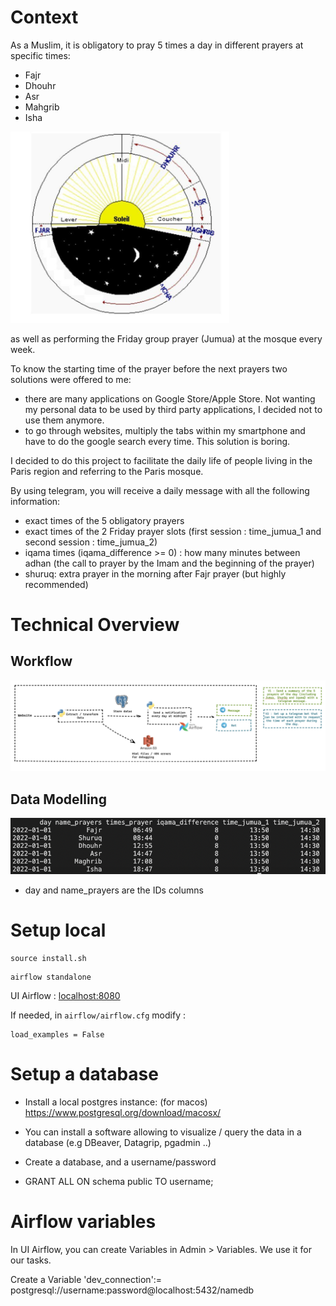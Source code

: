 # Context

As a Muslim, it is obligatory to pray 5 times a day in different prayers at specific times:

- Fajr
- Dhouhr
- Asr
- Mahgrib
- Isha

<img src="images/salats-schema.png" alt="drawing" width="350"/>

as well as performing the Friday group prayer (Jumua) at the mosque every week.

To know the starting time of the prayer before the next prayers two solutions were offered to me:

- there are many applications on Google Store/Apple Store. Not wanting my personal data to be used by third party applications, I decided not to use them anymore.
- to go through websites, multiply the tabs within my smartphone and have to do the google search every time. This solution is boring.

I decided to do this project to facilitate the daily life of people living in the Paris region and referring to the Paris mosque.

By using telegram, you will receive a daily message with all the following information:

- exact times of the 5 obligatory prayers
- exact times of the 2 Friday prayer slots (first session : time_jumua_1 and second session : time_jumua_2)
- iqama times (iqama_difference >= 0) : how many minutes between adhan (the call to prayer by the Imam and the beginning of the prayer)
- shuruq: extra prayer in the morning after Fajr prayer (but highly recommended)

# Technical Overview

## Workflow

![](images/archi.png)

## Data Modelling

![](images/sample_data_modelling.png)

- day and name_prayers are the IDs columns

# Setup local

```
source install.sh
```

```
airflow standalone
```

UI Airflow : [localhost:8080](localhost:8080)

If needed, in `airflow/airflow.cfg` modify :

```
load_examples = False
```

# Setup a database

- Install a local postgres instance: (for macos) https://www.postgresql.org/download/macosx/

- You can install a software allowing to visualize / query the data in a database (e.g DBeaver, Datagrip, pgadmin ..)

- Create a database, and a username/password

- GRANT ALL ON schema public TO username;

# Airflow variables

In UI Airflow, you can create Variables in Admin > Variables. We use it for our tasks.

Create a Variable 'dev_connection':= postgresql://username:password@localhost:5432/namedb